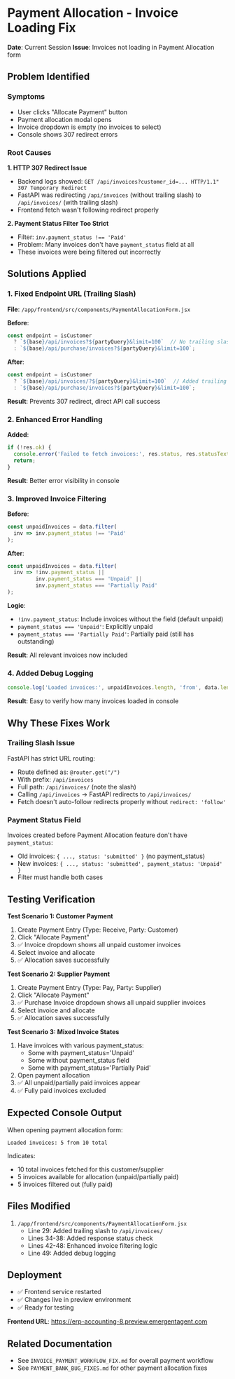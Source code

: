 # Payment Allocation - Invoice Loading Fix

**Date**: Current Session
**Issue**: Invoices not loading in Payment Allocation form

## Problem Identified

### Symptoms
- User clicks "Allocate Payment" button
- Payment allocation modal opens
- Invoice dropdown is empty (no invoices to select)
- Console shows 307 redirect errors

### Root Causes

**1. HTTP 307 Redirect Issue**
- Backend logs showed: `GET /api/invoices?customer_id=... HTTP/1.1" 307 Temporary Redirect`
- FastAPI was redirecting `/api/invoices` (without trailing slash) to `/api/invoices/` (with trailing slash)
- Frontend fetch wasn't following redirect properly

**2. Payment Status Filter Too Strict**
- Filter: `inv.payment_status !== 'Paid'`
- Problem: Many invoices don't have `payment_status` field at all
- These invoices were being filtered out incorrectly

## Solutions Applied

### 1. Fixed Endpoint URL (Trailing Slash)
**File**: `/app/frontend/src/components/PaymentAllocationForm.jsx`

**Before**:
```javascript
const endpoint = isCustomer 
  ? `${base}/api/invoices?${partyQuery}&limit=100`  // No trailing slash
  : `${base}/api/purchase/invoices?${partyQuery}&limit=100`;
```

**After**:
```javascript
const endpoint = isCustomer 
  ? `${base}/api/invoices/?${partyQuery}&limit=100`  // Added trailing slash
  : `${base}/api/purchase/invoices?${partyQuery}&limit=100`;
```

**Result**: Prevents 307 redirect, direct API call success

### 2. Enhanced Error Handling
**Added**:
```javascript
if (!res.ok) {
  console.error('Failed to fetch invoices:', res.status, res.statusText);
  return;
}
```

**Result**: Better error visibility in console

### 3. Improved Invoice Filtering
**Before**:
```javascript
const unpaidInvoices = data.filter(
  inv => inv.payment_status !== 'Paid'
);
```

**After**:
```javascript
const unpaidInvoices = data.filter(
  inv => !inv.payment_status || 
         inv.payment_status === 'Unpaid' || 
         inv.payment_status === 'Partially Paid'
);
```

**Logic**:
- `!inv.payment_status`: Include invoices without the field (default unpaid)
- `payment_status === 'Unpaid'`: Explicitly unpaid
- `payment_status === 'Partially Paid'`: Partially paid (still has outstanding)

**Result**: All relevant invoices now included

### 4. Added Debug Logging
```javascript
console.log('Loaded invoices:', unpaidInvoices.length, 'from', data.length, 'total');
```

**Result**: Easy to verify how many invoices loaded in console

## Why These Fixes Work

### Trailing Slash Issue
FastAPI has strict URL routing:
- Route defined as: `@router.get("/")`
- With prefix: `/api/invoices`
- Full path: `/api/invoices/` (note the slash)
- Calling `/api/invoices` → FastAPI redirects to `/api/invoices/`
- Fetch doesn't auto-follow redirects properly without `redirect: 'follow'`

### Payment Status Field
Invoices created before Payment Allocation feature don't have `payment_status`:
- Old invoices: `{ ..., status: 'submitted' }` (no payment_status)
- New invoices: `{ ..., status: 'submitted', payment_status: 'Unpaid' }`
- Filter must handle both cases

## Testing Verification

**Test Scenario 1: Customer Payment**
1. Create Payment Entry (Type: Receive, Party: Customer)
2. Click "Allocate Payment"
3. ✅ Invoice dropdown shows all unpaid customer invoices
4. Select invoice and allocate
5. ✅ Allocation saves successfully

**Test Scenario 2: Supplier Payment**
1. Create Payment Entry (Type: Pay, Party: Supplier)
2. Click "Allocate Payment"
3. ✅ Purchase Invoice dropdown shows all unpaid supplier invoices
4. Select invoice and allocate
5. ✅ Allocation saves successfully

**Test Scenario 3: Mixed Invoice States**
1. Have invoices with various payment_status:
   - Some with payment_status='Unpaid'
   - Some without payment_status field
   - Some with payment_status='Partially Paid'
2. Open payment allocation
3. ✅ All unpaid/partially paid invoices appear
4. ✅ Fully paid invoices excluded

## Expected Console Output

When opening payment allocation form:
```
Loaded invoices: 5 from 10 total
```

Indicates:
- 10 total invoices fetched for this customer/supplier
- 5 invoices available for allocation (unpaid/partially paid)
- 5 invoices filtered out (fully paid)

## Files Modified

1. `/app/frontend/src/components/PaymentAllocationForm.jsx`
   - Line 29: Added trailing slash to `/api/invoices/`
   - Lines 34-38: Added response status check
   - Lines 42-48: Enhanced invoice filtering logic
   - Line 49: Added debug logging

## Deployment

- ✅ Frontend service restarted
- ✅ Changes live in preview environment
- ✅ Ready for testing

**Frontend URL**: https://erp-accounting-8.preview.emergentagent.com

## Related Documentation

- See `INVOICE_PAYMENT_WORKFLOW_FIX.md` for overall payment workflow
- See `PAYMENT_BANK_BUG_FIXES.md` for other payment allocation fixes
